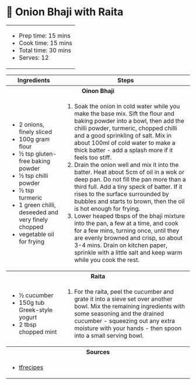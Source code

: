 # 🧅 Onion Bhaji with Raita

<table class="table table-striped">
    <tr>
        <td colspan="2">
        <ul>
            <li>Prep time: 15 mins</li>
            <li>Cook time: 15 mins</li>
            <li>Total time: 30 mins</li>
            <li>Serves: 12</li>
        </ul>
        </td>
    </tr>
</table>

<table class="table table-striped">
  <thead>
    <tr>
      <th scope="col">Ingredients</th>
      <th scope="col">Steps</th>
    </tr>
  </thead>
  <tbody>
    <tr>
      <th colspan="2">Oinon Bhaji</th>
    </tr>
    <tr>
      <td scope="row">
        <ul>
            <li>2 onions, finely sliced</li>
            <li>100g gram flour</li>
            <li>½ tsp gluten-free baking powder</li>
            <li>½ tsp chilli powder</li>
            <li>½ tsp turmeric</li>
            <li>1 green chilli, deseeded and very finely chopped</li>
            <li>vegetable oil for frying</li>
        </ul>
      </td>
      <td>
        <ol>
            <li>Soak the onion in cold water while you make the base mix. Sift the flour and baking powder into a bowl, then add the chilli powder, turmeric, chopped chilli and a good sprinkling of salt. Mix in about 100ml of cold water to make a thick batter - add a splash more if it feels too stiff.</li>
            <li>Drain the onion well and mix it into the batter. Heat about 5cm of oil in a wok or deep pan. Do not fill the pan more than a third full. Add a tiny speck of batter. If it rises to the surface surrounded by bubbles and starts to brown, then the oil is hot enough for frying.</li>
            <li>Lower heaped tbsps of the bhaji mixture into the pan, a few at a time, and cook for a few mins, turning once, until they are evenly browned and crisp, so about 3-4 mins. Drain on kitchen paper, sprinkle with a little salt and keep warm while you cook the rest. </li>
        </ol>
      </td>
    </tr>
    <tr>
      <th colspan="2">Raita</th>
    </tr>
    <tr>
    <tr>
      <td scope="row">
        <ul>
            <li>½ cucumber</li>
            <li>150g tub Greek-style yogurt</li>
            <li>2 tbsp chopped mint</li>
        </ul>
      </td>
      <td>
        <ol>
            <li>For the raita, peel the cucumber and grate it into a sieve set over another bowl. Mix the remaining ingredients with some seasoning and the drained cucumber - squeezing out any extra moisture with your hands - then spoon into a small serving bowl.</li>
        </ol>
      </td>
    </tr>
    <tr>
      <th colspan="2">Sources</th>
    </tr>
    <tr>
      <td colspan="2">
        <ul>
            <li><a href="https://www.tfrecipes.com/gram-flour-onion-bhaji/" target="_blank">tfrecipes</a></li>
        </ul>
      </td>
    </tr>
  </tbody>
</table>
